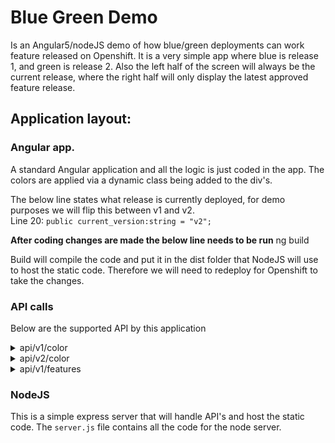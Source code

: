 # Blue Green Demo

Is an Angular5/nodeJS demo of how blue/green deployments can work feature released on Openshift.  It is a very simple app where blue is release 1, and green is release 2.  Also the left half of the screen will always be the current release, where the right half will only display the latest approved feature release. 

## Application layout:

### Angular app. 

A standard Angular application and all the logic is just coded in the app. 
The colors are applied via a dynamic class being added to the div's.  

The below line states what release is currently deployed, for demo purposes we will flip this between v1 and v2.  
Line 20: `public current_version:string = "v2";`

**After coding changes are made the below line needs to be run**
ng build

Build will compile the code and put it in the dist folder that NodeJS will use to host the static code. Therefore we will need to redeploy for Openshift to take the changes. 

### API calls

Below are the supported API by this application

<details>
  <summary>api/v1/color</summary>
  This call returns an object where color is blue
</details>

<details>
  <summary>api/v2/color</summary>
  This call returns an object where color is green
</details>

<details>
  <summary>api/v1/features</summary>
  This will return back an object that will list v1 and v2 as approved releases.  `{ "v1": true, "v2": false }`
  The current code v1 is always true, v2 is dynamic based on an environment variable that is injected to the NodeJS server.
</details>

### NodeJS

This is a simple express server that will handle API's and host the static code. 
The `server.js` file contains all the code for the node server.   
